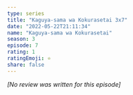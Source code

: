 ```yaml
---
type: series
title: "Kaguya-sama wa Kokurasetai 3x7"
date: "2022-05-22T21:11:34"
name: "Kaguya-sama wa Kokurasetai"
season: 3
episode: 7
rating: 1
ratingEmoji: ⭐️
share: false
---
```


_[No review was written for this episode]_
